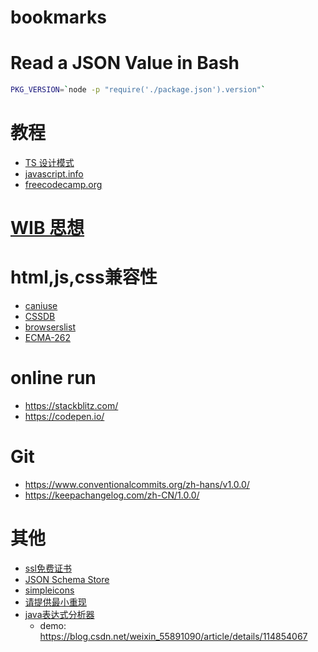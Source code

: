 # bookmarks

# Read a JSON Value in Bash
```bash
PKG_VERSION=`node -p "require('./package.json').version"`
```

# 教程
- [TS 设计模式](https://refactoringguru.cn/)
- [javascript.info](https://zh.javascript.info/)
- [freecodecamp.org](https://www.freecodecamp.org/)

# [WIB 思想](https://dreamsongs.com/WorseIsBetter.html)

# html,js,css兼容性
- [caniuse](https://caniuse.com/)
- [CSSDB](https://cssdb.org/)
- [browserslist](https://browsersl.ist/)
- [ECMA-262](https://www.ecma-international.org/publications-and-standards/standards/ecma-262/)

# online run
- https://stackblitz.com/
- https://codepen.io/

# Git
- https://www.conventionalcommits.org/zh-hans/v1.0.0/
- https://keepachangelog.com/zh-CN/1.0.0/

# 其他
- [ssl免费证书](https://letsencrypt.org/zh-cn/getting-started/)
- [JSON Schema Store](https://www.schemastore.org/json/)
- [simpleicons](https://simpleicons.org/)
- [请提供最小重现](https://antfu.me/posts/why-reproductions-are-required-zh)
- [java表达式分析器](http://www.singularsys.com/jep/doc/javadoc/com/singularsys/jep/Jep.html)
    - demo: https://blog.csdn.net/weixin_55891090/article/details/114854067
